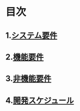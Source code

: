 # 目次
## 1.[システム要件](要求定義_システム要件.md)

## 2.[機能要件](要求定義_機能要件.md)

## 3.[非機能要件](要求定義_非機能要件.md)

## 4.[開発スケジュール](要求定義_開発スケジュール.md)